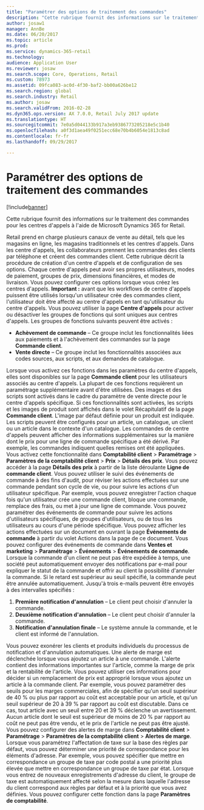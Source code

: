 ```yaml
---
title: "Paramétrer des options de traitement des commandes"
description: "Cette rubrique fournit des informations sur le traitement des commandes pour les centres d'appels à l'aide de Microsoft Dynamics 365 for Retail."
author: josaw1
manager: AnnBe
ms.date: 06/20/2017
ms.topic: article
ms.prod: 
ms.service: dynamics-365-retail
ms.technology: 
audience: Application User
ms.reviewer: josaw
ms.search.scope: Core, Operations, Retail
ms.custom: 78973
ms.assetid: 09fca083-ac0d-4f30-baf2-bb00a626be12
ms.search.region: global
ms.search.industry: Retail
ms.author: josaw
ms.search.validFrom: 2016-02-28
ms.dyn365.ops.version: AX 7.0.0, Retail July 2017 update
ms.translationtype: HT
ms.sourcegitcommit: 7e0a5d044133b917a3eb9386773205218e5c1b40
ms.openlocfilehash: a0f3d1aea49f0251ecc68e70b4b6054e1813c8ad
ms.contentlocale: fr-fr
ms.lasthandoff: 09/29/2017

---
```


# <a name="set-up-order-processing-options"></a>Paramétrer des options de traitement des commandes

[!include[banner](includes/banner.md)]


Cette rubrique fournit des informations sur le traitement des commandes pour les centres d'appels à l'aide de Microsoft Dynamics 365 for Retail. 

Retail prend en charge plusieurs canaux de vente au détail, tels que les magasins en ligne, les magasins traditionnels et les centres d'appels. Dans les centre d'appels, les collaborateurs prennent les commandes des clients par téléphone et créent des commandes client. Cette rubrique décrit la procédure de création d'un centre d'appels et de configuration de ses options. Chaque centre d'appels peut avoir ses propres utilisateurs, modes de paiement, groupes de prix, dimensions financières, et modes de livraison. Vous pouvez configurer ces options lorsque vous créez les centres d'appels. **Important :** avant que les workflows de centre d'appels puissent être utilisés lorsqu'un utilisateur crée des commandes client, l'utilisateur doit être affecté au centre d'appels en tant qu'utilisateur du centre d'appels. Vous pouvez utiliser la page **Centre d'appels** pour activer ou désactiver les groupes de fonctions qui sont uniques aux centres d'appels. Les groupes de fonctions suivants peuvent être activés :

-   **Achèvement de commande** – Ce groupe inclut les fonctionnalités liées aux paiements et à l'achèvement des commandes sur la page **Commande client**.
-   **Vente directe** – Ce groupe inclut les fonctionnalités associées aux codes sources, aux scripts, et aux demandes de catalogue.

Lorsque vous activez ces fonctions dans les paramètres du centre d'appels, elles sont disponibles sur la page **Commande client** pour les utilisateurs associés au centre d'appels. La plupart de ces fonctions requièrent un paramétrage supplémentaire avant d'être utilisées. Des images et des scripts sont activés dans le cadre du paramètre de vente directe pour le centre d'appels spécifique. Si ces fonctionnalités sont activées, les scripts et les images de produit sont affichés dans le volet Récapitulatif de la page **Commande client**. L'image par défaut définie pour un produit est indiquée. Les scripts peuvent être configurés pour un article, un catalogue, un client ou un article dans le contexte d'un catalogue. Les commandes de centre d'appels peuvent afficher des informations supplémentaires sur la manière dont le prix pour une ligne de commande spécifique a été dérivé. Par exemple, les commandes indiquent quelles remises ont été appliquées. Vous activez cette fonctionnalité dans **Comptabilité client** &gt; **Paramétrage** &gt; **Paramètres de la comptabilité client** &gt; **Prix** &gt; **Détails des prix**. Vous pouvez accéder à la page **Détails des prix** à partir de la liste déroulante **Ligne de commande client**. Vous pouvez utiliser le suivi des événements de commande à des fins d'audit, pour réviser les actions effectuées sur une commande pendant son cycle de vie, ou pour suivre les actions d'un utilisateur spécifique. Par exemple, vous pouvez enregistrer l'action chaque fois qu'un utilisateur crée une commande client, bloque une commande, remplace des frais, ou met à jour une ligne de commande. Vous pouvez paramétrer des événements de commande pour suivre les actions d'utilisateurs spécifiques, de groupes d'utilisateurs, ou de tous les utilisateurs au cours d'une période spécifique. Vous pouvez afficher les actions effectuées sur un document en ouvrant la page **Événements de commande** à partir du volet Actions dans la page de ce document. Vous pouvez configurer des événements de commande dans **Ventes et marketing** &gt; **Paramétrage** &gt; **Événements** &gt; **Événements de commande**. Lorsque la commande d'un client ne peut pas être expédiée à temps, une société peut automatiquement envoyer des notifications par e-mail pour expliquer le statut de la commande et offrir au client la possibilité d'annuler la commande. Si le retard est supérieur au seuil spécifié, la commande peut être annulée automatiquement. Jusqu'à trois e-mails peuvent être envoyés à des intervalles spécifiés :

1.  **Première notification d'annulation** – Le client peut choisir d'annuler la commande.
2.  **Deuxième notification d'annulation** – Le client peut choisir d'annuler la commande.
3.  **Notification d'annulation finale** – Le système annule la commande, et le client est informé de l'annulation.

Vous pouvez exonérer les clients et produits individuels du processus de notification et d'annulation automatiques. Une alerte de marge est déclenchée lorsque vous ajoutez un article à une commande. L'alerte contient des informations importantes sur l'article, comme la marge de prix et la rentabilité de l'article. Vous pouvez utiliser ces informations pour décider si un remplacement de prix est approprié lorsque vous ajoutez un article à la commande client. Par exemple, vous pouvez paramétrer des seuils pour les marges commerciales, afin de spécifier qu'un seuil supérieur de 40 % ou plus par rapport au coût est acceptable pour un article, et qu'un seuil supérieur de 20 à 39 % par rapport au coût est discutable. Dans ce cas, tout article avec un seuil entre 20 et 39 % déclenche un avertissement. Aucun article dont le seuil est supérieur de moins de 20 % par rapport au coût ne peut pas être vendu, et le prix de l'article ne peut pas être ajusté. Vous pouvez configurer des alertes de marge dans **Comptabilité client** &gt; **Paramétrage** &gt; **Paramètres de la comptabilité client** &gt; **Alertes de marge**. Lorsque vous paramétrez l'affectation de taxe sur la base des règles par défaut, vous pouvez déterminer une priorité de correspondance pour les éléments d'adresse. Par exemple, vous pouvez spécifier que mettre en correspondance un groupe de taxe par code postal a une priorité plus élevée que mettre en correspondance un groupe de taxe par état. Lorsque vous entrez de nouveaux enregistrements d'adresse du client, le groupe de taxe est automatiquement affecté selon la mesure dans laquelle l'adresse du client correspond aux règles par défaut et à la priorité que vous avez définies. Vous pouvez configurer cette fonction dans la page **Paramètres de comptabilité**.





